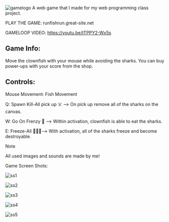 ![gamelogo](https://github.com/bathuchan/runfishrun/assets/80199404/49d72d1e-77c3-4376-8e9f-8efe3cb4c50b)
 A web game that I made for my web programming class project.

PLAY THE GAME: runfishrun.great-site.net

GAMELOOP VIDEO: https://youtu.be/tTPPY2-Wx5s
 
## Game Info:
Move the clownfish with your mouse while avoiding the sharks. You can buy power-ups with your score from the shop.

## Controls:

Mouse Movement: Fish Movement

Q: Spawn Kill-All pick up :skull_and_crossbones: --> On pick up remove all of the sharks on the canvas.

W: Go On Frenzy :japanese_ogre: --> Within activation, clownfish is able to eat the sharks.

E: Freeze-All :ice_cube::ice_cube::ice_cube:-->  With activation, all of the sharks freeze and become destroyable.

> [!NOTE]
> All used images and sounds are made by me!

Game Screen Shots:

![ss1](https://github.com/bathuchan/runfishrun/assets/80199404/a266345c-1893-4a6b-bc25-c85d6eb6429c)

![ss2](https://github.com/bathuchan/runfishrun/assets/80199404/e9a42906-737c-4b6a-8242-f36434715ef6)

![ss3](https://github.com/bathuchan/runfishrun/assets/80199404/8f0d897f-3b8b-4f1f-ab8b-d59cb559f5e9)

![ss4](https://github.com/bathuchan/runfishrun/assets/80199404/ffc2bde5-49fc-4dc1-a485-b19d5c5eee7a)

![ss5](https://github.com/bathuchan/runfishrun/assets/80199404/1c6041c5-e35e-4ba9-89a0-977fa64cc4bd)
